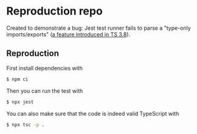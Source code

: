 # Reproduction repo

Created to demonstrate a bug: Jest test runner fails to parse a "type-only imports/exports" ([a feature introduced in TS 3.8](https://www.typescriptlang.org/docs/handbook/release-notes/typescript-3-8.html#type-only-imports-exports)).

## Reproduction

First install dependencies with
```bash
$ npm ci
```

Then you can run the test with
```bash
$ npx jest
```

You can also make sure that the code is indeed valid TypeScript with
```bash
$ npx tsc -p .
```
